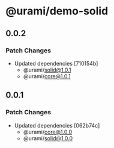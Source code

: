 # @urami/demo-solid

## 0.0.2

### Patch Changes

- Updated dependencies [710154b]
  - @urami/solid@1.0.1
  - @urami/core@1.0.1

## 0.0.1

### Patch Changes

- Updated dependencies [062b74c]
  - @urami/core@1.0.0
  - @urami/solid@1.0.0
